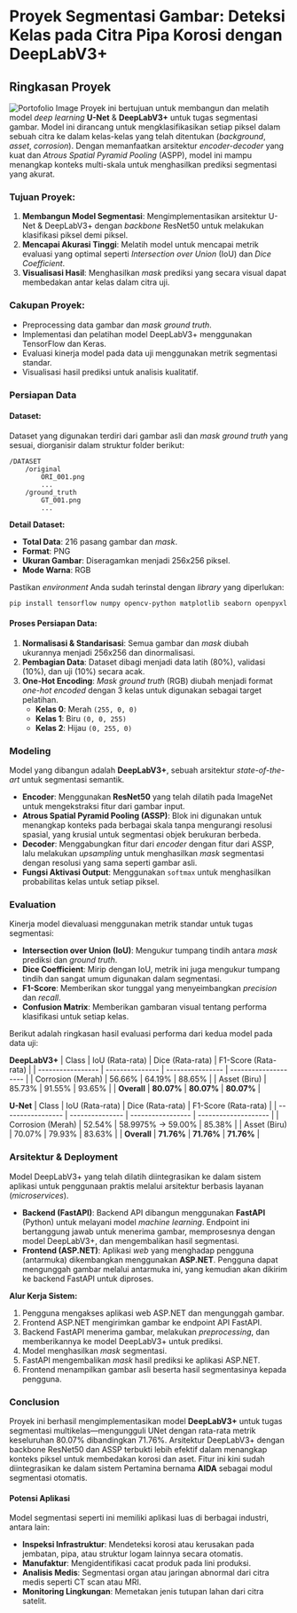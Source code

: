 # **Proyek Segmentasi Gambar: Deteksi Kelas pada Citra Pipa Korosi dengan DeepLabV3+**

## **Ringkasan Proyek**
![Portofolio Image](https://github.com/user-attachments/assets/9764661f-4cf2-486a-b42a-d2b056044c3b)
Proyek ini bertujuan untuk membangun dan melatih model *deep learning* **U-Net** & **DeepLabV3+** untuk tugas segmentasi gambar. Model ini dirancang untuk mengklasifikasikan setiap piksel dalam sebuah citra ke dalam kelas-kelas yang telah ditentukan (*background*, *asset*, *corrosion*). Dengan memanfaatkan arsitektur *encoder-decoder* yang kuat dan *Atrous Spatial Pyramid Pooling* (ASPP), model ini mampu menangkap konteks multi-skala untuk menghasilkan prediksi segmentasi yang akurat.

### **Tujuan Proyek:**

1.  **Membangun Model Segmentasi**: Mengimplementasikan arsitektur U-Net & DeepLabV3+ dengan *backbone* ResNet50 untuk melakukan klasifikasi piksel demi piksel.
2.  **Mencapai Akurasi Tinggi**: Melatih model untuk mencapai metrik evaluasi yang optimal seperti *Intersection over Union* (IoU) dan *Dice Coefficient*.
3.  **Visualisasi Hasil**: Menghasilkan *mask* prediksi yang secara visual dapat membedakan antar kelas dalam citra uji.

### **Cakupan Proyek:**

*   Preprocessing data gambar dan *mask ground truth*.
*   Implementasi dan pelatihan model DeepLabV3+ menggunakan TensorFlow dan Keras.
*   Evaluasi kinerja model pada data uji menggunakan metrik segmentasi standar.
*   Visualisasi hasil prediksi untuk analisis kualitatif.

### **Persiapan Data**

#### **Dataset:**

Dataset yang digunakan terdiri dari gambar asli dan *mask ground truth* yang sesuai, diorganisir dalam struktur folder berikut:
```
/DATASET
    /original
        ORI_001.png
        ...
    /ground_truth
        GT_001.png
        ...
```
**Detail Dataset:**
-   **Total Data**: 216 pasang gambar dan *mask*.
-   **Format**: PNG
-   **Ukuran Gambar**: Diseragamkan menjadi 256x256 piksel.
-   **Mode Warna**: RGB

Pastikan *environment* Anda sudah terinstal dengan *library* yang diperlukan:
```bash
pip install tensorflow numpy opencv-python matplotlib seaborn openpyxl
```

#### **Proses Persiapan Data:**
1.  **Normalisasi & Standarisasi**: Semua gambar dan *mask* diubah ukurannya menjadi 256x256 dan dinormalisasi.
2.  **Pembagian Data**: Dataset dibagi menjadi data latih (80%), validasi (10%), dan uji (10%) secara acak.
3.  **One-Hot Encoding**: *Mask ground truth* (RGB) diubah menjadi format *one-hot encoded* dengan 3 kelas untuk digunakan sebagai target pelatihan.
    *   **Kelas 0**: Merah `(255, 0, 0)`
    *   **Kelas 1**: Biru `(0, 0, 255)`
    *   **Kelas 2**: Hijau `(0, 255, 0)`

### **Modeling**

Model yang dibangun adalah **DeepLabV3+**, sebuah arsitektur *state-of-the-art* untuk segmentasi semantik.

*   **Encoder**: Menggunakan **ResNet50** yang telah dilatih pada ImageNet untuk mengekstraksi fitur dari gambar input.
*   **Atrous Spatial Pyramid Pooling (ASSP)**: Blok ini digunakan untuk menangkap konteks pada berbagai skala tanpa mengurangi resolusi spasial, yang krusial untuk segmentasi objek berukuran berbeda.
*   **Decoder**: Menggabungkan fitur dari *encoder* dengan fitur dari ASSP, lalu melakukan *upsampling* untuk menghasilkan *mask* segmentasi dengan resolusi yang sama seperti gambar asli.
*   **Fungsi Aktivasi Output**: Menggunakan `softmax` untuk menghasilkan probabilitas kelas untuk setiap piksel.

### **Evaluation**

Kinerja model dievaluasi menggunakan metrik standar untuk tugas segmentasi:

*   **Intersection over Union (IoU)**: Mengukur tumpang tindih antara *mask* prediksi dan *ground truth*.
*   **Dice Coefficient**: Mirip dengan IoU, metrik ini juga mengukur tumpang tindih dan sangat umum digunakan dalam segmentasi.
*   **F1-Score**: Memberikan skor tunggal yang menyeimbangkan *precision* dan *recall*.
*   **Confusion Matrix**: Memberikan gambaran visual tentang performa klasifikasi untuk setiap kelas.

Berikut adalah ringkasan hasil evaluasi performa dari kedua model pada data uji:

**DeepLabV3+**
| Class             | IoU (Rata-rata) | Dice (Rata-rata) | F1-Score (Rata-rata) |
| ----------------- | --------------- | ---------------- | -------------------- |
| Corrosion (Merah) | 56.66%          | 64.19%           | 88.65%               |
| Asset (Biru)      | 85.73%          | 91.55%           | 93.65%               |
| **Overall**       | **80.07%**      | **80.07%**       | **80.07%**           |

**U-Net**
| Class             | IoU (Rata-rata) | Dice (Rata-rata)  | F1-Score (Rata-rata) |
| ----------------- | --------------- | ----------------- | -------------------- |
| Corrosion (Merah) | 52.54%          | 58.9975% → 59.00% | 85.38%               |
| Asset (Biru)      | 70.07%          | 79.93%            | 83.63%               |
| **Overall**       | **71.76%**      | **71.76%**        | **71.76%**           |

### **Arsitektur & Deployment**

Model DeepLabV3+ yang telah dilatih diintegrasikan ke dalam sistem aplikasi untuk penggunaan praktis melalui arsitektur berbasis layanan (*microservices*).

*   **Backend (FastAPI)**: Backend API dibangun menggunakan **FastAPI** (Python) untuk melayani model *machine learning*. Endpoint ini bertanggung jawab untuk menerima gambar, memprosesnya dengan model DeepLabV3+, dan mengembalikan hasil segmentasi.
*   **Frontend (ASP.NET)**: Aplikasi *web* yang menghadap pengguna (antarmuka) dikembangkan menggunakan **ASP.NET**. Pengguna dapat mengunggah gambar melalui antarmuka ini, yang kemudian akan dikirim ke backend FastAPI untuk diproses.

**Alur Kerja Sistem:**
1.  Pengguna mengakses aplikasi web ASP.NET dan mengunggah gambar.
2.  Frontend ASP.NET mengirimkan gambar ke endpoint API FastAPI.
3.  Backend FastAPI menerima gambar, melakukan *preprocessing*, dan memberikannya ke model DeepLabV3+ untuk prediksi.
4.  Model menghasilkan *mask* segmentasi.
5.  FastAPI mengembalikan *mask* hasil prediksi ke aplikasi ASP.NET.
6.  Frontend menampilkan gambar asli beserta hasil segmentasinya kepada pengguna.

### **Conclusion**

Proyek ini berhasil mengimplementasikan model **DeepLabV3+** untuk tugas segmentasi multikelas—mengungguli UNet dengan rata-rata metrik keseluruhan 80.07% dibandingkan 71.76%. Arsitektur DeepLabV3+ dengan backbone ResNet50 dan ASSP terbukti lebih efektif dalam menangkap konteks piksel untuk membedakan korosi dan aset. Fitur ini kini sudah diintegrasikan ke dalam sistem Pertamina bernama **AIDA** sebagai modul segmentasi otomatis.

#### **Potensi Aplikasi**

Model segmentasi seperti ini memiliki aplikasi luas di berbagai industri, antara lain:
-   **Inspeksi Infrastruktur**: Mendeteksi korosi atau kerusakan pada jembatan, pipa, atau struktur logam lainnya secara otomatis.
-   **Manufaktur**: Mengidentifikasi cacat produk pada lini produksi.
-   **Analisis Medis**: Segmentasi organ atau jaringan abnormal dari citra medis seperti CT scan atau MRI.
-   **Monitoring Lingkungan**: Memetakan jenis tutupan lahan dari citra satelit.
